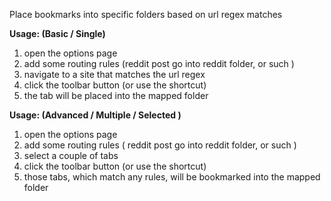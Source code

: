 Place bookmarks into specific folders based on url regex matches

<b>Usage: (Basic / Single) </b>
<ol>
  <li>open the options page</li>
  <li>add some routing rules (reddit post go into reddit folder, or such )</li>
  <li>navigate to a site that matches the url regex</li>
  <li>click the toolbar button (or use the shortcut)</li>
  <li>the tab will be placed into the mapped folder</li>
</ol>
<b>Usage: (Advanced / Multiple / Selected ) </b>
<ol>
  <li>open the options page</li>
  <li>add some routing rules ( reddit post go into reddit folder, or such )</li>
  <li>select a couple of tabs</li>
  <li>click the toolbar button (or use the shortcut)</li>
  <li>
    those tabs, which match any rules, will be bookmarked into the mapped folder
  </li>
</ol>
